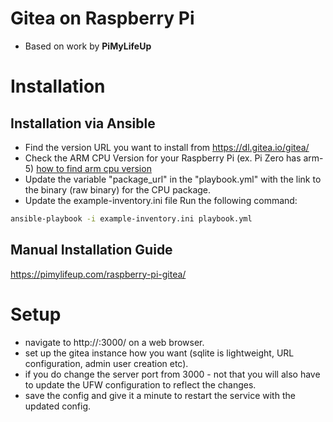 # Gitea on Raspberry Pi 
- Based on work by **PiMyLifeUp**

# Installation
## Installation via Ansible
- Find the version URL you want to install from https://dl.gitea.io/gitea/
- Check the ARM CPU Version for your Raspberry Pi (ex. Pi Zero has arm-5) [how to find arm cpu version](https://raspberrypi.stackexchange.com/questions/9912/how-do-i-see-which-arm-cpu-version-i-have)
- Update the variable "package_url" in the "playbook.yml" with the link to the binary (raw binary) for the CPU package.
- Update the example-inventory.ini file Run the following command:
```bash
ansible-playbook -i example-inventory.ini playbook.yml
```

## Manual Installation Guide 
https://pimylifeup.com/raspberry-pi-gitea/

# Setup
- navigate to http://<raspberrypi-ip>:3000/ on a web browser.
- set up the gitea instance how you want (sqlite is lightweight, URL configuration, admin user creation etc).
- if you do change the server port from 3000 - not that you will also have to update the UFW configuration to reflect the changes.
- save the config and give it a minute to restart the service with the updated config.


